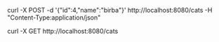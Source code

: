


curl -X POST -d '{"id":4,"name":"birba"}' http://localhost:8080/cats -H "Content-Type:application/json"

curl -X GET http://localhost:8080/cats
